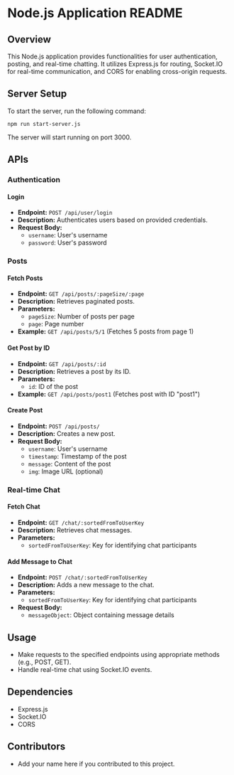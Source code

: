 # Node.js Application README

## Overview

This Node.js application provides functionalities for user authentication, posting, and real-time chatting. It utilizes Express.js for routing, Socket.IO for real-time communication, and CORS for enabling cross-origin requests.

## Server Setup

To start the server, run the following command:

```
npm run start-server.js
```

The server will start running on port 3000.

## APIs

### Authentication

#### Login

- **Endpoint:** `POST /api/user/login`
- **Description:** Authenticates users based on provided credentials.
- **Request Body:**
  - `username`: User's username
  - `password`: User's password

### Posts

#### Fetch Posts

- **Endpoint:** `GET /api/posts/:pageSize/:page`
- **Description:** Retrieves paginated posts.
- **Parameters:**
  - `pageSize`: Number of posts per page
  - `page`: Page number
- **Example:** `GET /api/posts/5/1` (Fetches 5 posts from page 1)

#### Get Post by ID

- **Endpoint:** `GET /api/posts/:id`
- **Description:** Retrieves a post by its ID.
- **Parameters:**
  - `id`: ID of the post
- **Example:** `GET /api/posts/post1` (Fetches post with ID "post1")

#### Create Post

- **Endpoint:** `POST /api/posts/`
- **Description:** Creates a new post.
- **Request Body:**
  - `username`: User's username
  - `timestamp`: Timestamp of the post
  - `message`: Content of the post
  - `img`: Image URL (optional)

### Real-time Chat

#### Fetch Chat

- **Endpoint:** `GET /chat/:sortedFromToUserKey`
- **Description:** Retrieves chat messages.
- **Parameters:**
  - `sortedFromToUserKey`: Key for identifying chat participants

#### Add Message to Chat

- **Endpoint:** `POST /chat/:sortedFromToUserKey`
- **Description:** Adds a new message to the chat.
- **Parameters:**
  - `sortedFromToUserKey`: Key for identifying chat participants
- **Request Body:**
  - `messageObject`: Object containing message details

## Usage

- Make requests to the specified endpoints using appropriate methods (e.g., POST, GET).
- Handle real-time chat using Socket.IO events.

## Dependencies

- Express.js
- Socket.IO
- CORS

## Contributors

- Add your name here if you contributed to this project.
